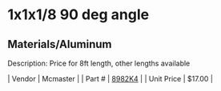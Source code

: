 # 1x1x1/8 90 deg angle
## Materials/Aluminum
Description: 	Price for 8ft length, other lengths available 

| Vendor | Mcmaster | 
| Part # | [8982K4](http://www.mcmaster.com/) | 
| Unit Price | $17.00 | 
